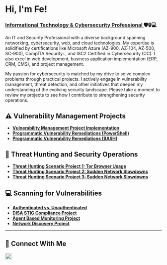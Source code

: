<h1>Hi, I'm Fe! <br/></h1><h3><a href="https://www.linkedin.com/in/feesguerra/">Informational Technology & Cybersecurity Professional </a>  🛡️🔒💻</h3>

An IT and Security Professional with a diverse background spanning networking, cybersecurity, web, and cloud technologies. My expertise is solidified by certifications like Microsoft Azure (AZ-900, AZ-104, AZ-500, SC-900), CompTIA Security+, and ISC2 Certified in Cybersecurity (CC). I also excel in web development, business application implementation (ERP, CRM, CMS), and project management.

My passion for cybersecurity is matched by my drive to solve complex problems through practical projects. I actively engage in vulnerability management, threat detection, and other initiatives that deepen my understanding of the evolving security landscape. Please take a moment to review my projects to see how I contribute to strengthening security operations.


## ⚠️ Vulnerability Management Projects

- **[Vulnerability Management Project Implementation](https://github.com/fesguerra143/vulnerability-management-project)**
- **[Programmatic Vulnerability Remediations (PowerShell)](https://github.com/fesguerra143/programmatic-remediation-Windows10)**
- **[Programmatic Vulnerability Remediations (BASH)](https://github.com/fesguerra143/programmatic-remediation-Linux)**


## 🚨 Threat Hunting and Security Operations

- **[Threat Hunting Scenario Project 1:  Tor Browser Usage](https://github.com/fesguerra143/threat-hunting-scenario-tor)**
- **[Threat Hunting Scenario Project 2:  Sudden Network Slowdowns](https://github.com/fesguerra143/sudden-network-slowdowns)**
- **[Threat Hunting Scenario Project 3:  Sudden Network Slowdowns](https://github.com/fesguerra143/suspicious-data-archiving)**


## 💻 Scanning for Vulnerabilities

- **[Authenticated vs. Unauthenticated](https://github.com/fesguerra143/vulnerability-scan-project)**
- **[DISA STIG Compliance Project](https://github.com/fesguerra143/disa-stig-scan-template)**
- **[Agent Based Monitoring Project](https://github.com/fesguerra143/agent-based-monitoring)**
- **[Network Discovery Project](https://github.com/fesguerra143/network-discovery)**



<hr/>

## 🤳 Connect With Me


[<img align="left" alt="___________ | LinkedIn" width="22px" src="https://cdn.jsdelivr.net/npm/simple-icons@v3/icons/linkedin.svg" />][linkedin]

[linkedin]: https://linkedin.com/in/feesguerra/

<!--
<img width="35" alt="image" src="https://github.com/user-attachments/assets/2f41c7cd-5ea8-4475-b451-a37161b6c3fb"> 
<img width="35" alt="image" src="https://github.com/user-attachments/assets/77649969-9910-4994-8b96-74a116cfb2a8">
-->
